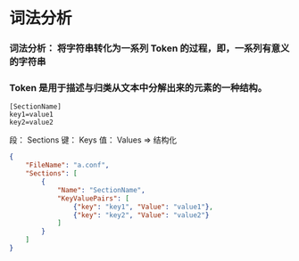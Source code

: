 # 词法分析
### 词法分析： 将字符串转化为一系列 Token 的过程，即，一系列有意义的字符串
### Token 是用于描述与归类从文本中分解出来的元素的一种结构。
``` 
[SectionName]
key1=value1
key2=value2
```
段： Sections
键： Keys
值： Values
=> 结构化
```json
{
    "FileName": "a.conf",
    "Sections": [
        {
            "Name": "SectionName",
            "KeyValuePairs": [
                {"key": "key1", "Value": "value1"},
                {"key": "key2", "Value": "value2"}
            ]
        }
    ]
}
```
